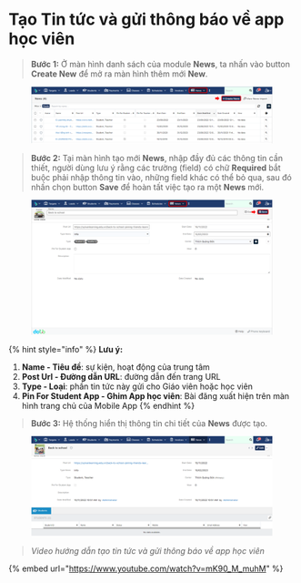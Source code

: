 # Tạo Tin tức và gửi thông báo về app học viên

> **Bước 1:** Ở màn hình danh sách của module **News**, ta nhấn vào button **Create New** để mở ra màn hình thêm mới **New**.

<figure><img src="../.gitbook/assets/image (8) (1) (3).png" alt=""><figcaption></figcaption></figure>

> **Bước 2:** Tại màn hình tạo mới **News**, nhập đầy đủ các thông tin cần thiết, người dùng lưu ý rằng các trường (field) có chữ **Required** bắt buộc phải nhập thông tin vào, những field khác có thể bỏ qua, sau đó nhấn chọn button **Save** để hoàn tất việc tạo ra một **News** mới.

<figure><img src="../.gitbook/assets/image (27).png" alt=""><figcaption></figcaption></figure>

{% hint style="info" %}
**Lưu ý:**

1. **Name - Tiêu đề**: sự kiện, hoạt động của trung tâm&#x20;
2. **Post Url - Đường dẫn URL**: đường dẫn đến trang URL
3. **Type - Loại**: phần tin tức này gửi cho Giáo viên hoặc học viên&#x20;
4. **Pin For Student App - Ghim App học viên**: Bài đăng xuất hiện trên màn hình trang chủ của Mobile App
{% endhint %}

> **Bước 3:** Hệ thống hiển thị thông tin chi tiết của **News** được tạo.

<figure><img src="../.gitbook/assets/image (4) (9).png" alt=""><figcaption></figcaption></figure>

> _Video hướng dẫn tạo tin tức và gửi thông báo về app học viên_

{% embed url="https://www.youtube.com/watch?v=mK90_M_muhM" %}
